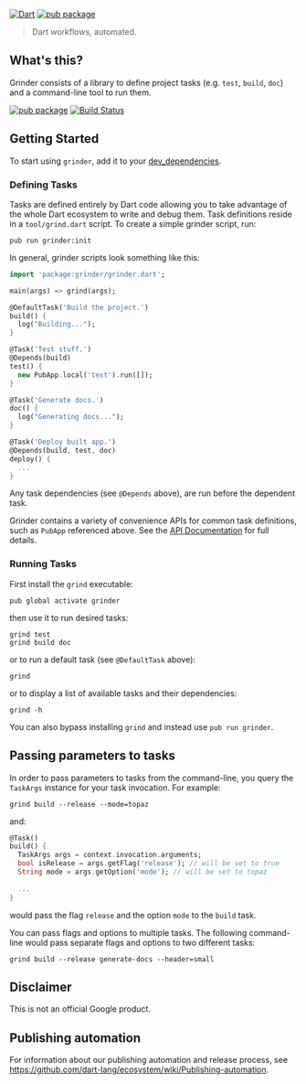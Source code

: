 [![Dart](https://github.com/google/grinder.dart/actions/workflows/dart.yml/badge.svg)](https://github.com/google/grinder.dart/actions/workflows/dart.yml)
[![pub package](https://img.shields.io/pub/v/grinder.svg)](https://pub.dev/packages/grinder)

> Dart workflows, automated.

## What's this?

Grinder consists of a library to define project tasks (e.g. `test`, `build`,
`doc`) and a command-line tool to run them.

[![pub package](https://img.shields.io/pub/v/grinder.svg)](https://pub.dartlang.org/packages/grinder)
[![Build Status](https://github.com/google/grinder.dart/workflows/Dart/badge.svg)](https://github.com/google/grinder.dart/actions)

## Getting Started

To start using `grinder`, add it to your
[dev_dependencies](https://www.dartlang.org/tools/pub/dependencies.html#dev-dependencies).

### Defining Tasks

Tasks are defined entirely by Dart code allowing you to take advantage of
the whole Dart ecosystem to write and debug them.  Task definitions reside
in a `tool/grind.dart` script. To create a simple grinder script, run:

    pub run grinder:init

In general, grinder scripts look something like this:

```dart
import 'package:grinder/grinder.dart';

main(args) => grind(args);

@DefaultTask('Build the project.')
build() {
  log("Building...");
}

@Task('Test stuff.')
@Depends(build)
test() {
  new PubApp.local('test').run([]);
}

@Task('Generate docs.')
doc() {
  log("Generating docs...");
}

@Task('Deploy built app.')
@Depends(build, test, doc)
deploy() {
  ...
}
```

Any task dependencies (see `@Depends` above), are run before the dependent task.

Grinder contains a variety of convenience APIs for common task definitions, such
as `PubApp` referenced above.  See the
[API Documentation](https://pub.dev/documentation/grinder/latest/) for
full details.

### Running Tasks

First install the `grind` executable:

    pub global activate grinder

then use it to run desired tasks:

    grind test
    grind build doc

or to run a default task (see `@DefaultTask` above):

    grind

or to display a list of available tasks and their dependencies:

    grind -h

You can also bypass installing `grind` and instead use `pub run grinder`.

## Passing parameters to tasks

In order to pass parameters to tasks from the command-line, you query the
`TaskArgs` instance for your task invocation. For example:

`grind build --release --mode=topaz`

and:

```dart
@Task()
build() {
  TaskArgs args = context.invocation.arguments;
  bool isRelease = args.getFlag('release'); // will be set to true
  String mode = args.getOption('mode'); // will be set to topaz
  
  ...
}
```

would pass the flag `release` and the option `mode` to the `build` task.

You can pass flags and options to multiple tasks. The following command-line
would pass separate flags and options to two different tasks:

`grind build --release generate-docs --header=small`

## Disclaimer

This is not an official Google product.

## Publishing automation

For information about our publishing automation and release process, see
https://github.com/dart-lang/ecosystem/wiki/Publishing-automation.

